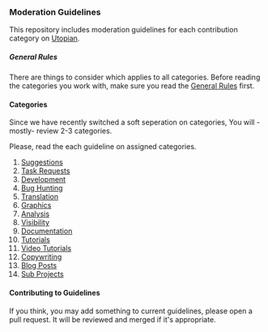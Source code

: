 ### Moderation Guidelines

This repository includes moderation guidelines for each contribution
category on [Utopian](https://utopian.io).

##### General Rules

There are things to consider which applies to all categories. Before reading the categories
you work with, make sure you read the [General Rules](#) first.


#### Categories

Since we have recently switched a soft seperation on categories, You will 
-mostly- review 2-3 categories.

Please, read the each guideline on assigned categories.

1. [Suggestions](#)
2. [Task Requests](#)
3. [Development](#)
4. [Bug Hunting](#)
5. [Translation](#)
6. [Graphics](#)
7. [Analysis](#)
8. [Visibility](#)
9. [Documentation](#)
10. [Tutorials](#)
11. [Video Tutorials](#)
12. [Copywriting](#)
13. [Blog Posts](#)
14. [Sub Projects](#)

#### Contributing to Guidelines

If you think, you may add something to current guidelines, please open a
pull request. It will be reviewed and merged if it's appropriate.
